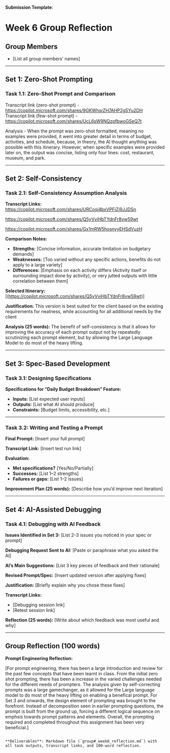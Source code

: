 
**Submission Template**:


# Week 6 Group Reflection

## Group Members
- [List all group members’ names]

---

## Set 1: Zero-Shot Prompting

### Task 1.1: Zero-Shot Prompt and Comparison

Transcript link (zero-shot prompt) - https://copilot.microsoft.com/shares/9GKWhsrZH7AHP2g5Yu2DH
Transcript link (few-shot prompt) - https://copilot.microsoft.com/shares/UcL6sW9NQzpfbwoGSeQ7t

Analysis - When the prompt was zero-shot formatted, meaning no examples were provided, it went into greater detail in terms of budget, activities, and schedule, because, in theory, the AI thought anything was possible with this itinerary. However, when specific examples were provided later on, the output was concise, listing only four lines: cost, restaurant, museum, and park.

---

## Set 2: Self-Consistency

### Task 2.1: Self-Consistency Assumption Analysis

**Transcript Links:**
https://copilot.microsoft.com/shares/URCosj4bxVPFiZj9JJDSn 

https://copilot.microsoft.com/shares/Q5yVviHbTYdnFr8vw59wt

https://copilot.microsoft.com/shares/Gx1mRW5hosnyyEHSdVuzH

**Comparison Notes:**
- **Strengths:** [Concise information, accurate limitation on budgetary demands]
- **Weaknesses:** [Too varied without any specific actions, benefits do not apply to a large variety]
- **Differences:** [Emphasis on each activity differs (Activity itself or surrounding impact done by activity), or very jutted outputs with little correlation between them]

**Selected Itinerary:**
[(https://copilot.microsoft.com/shares/Q5yVviHbTYdnFr8vw59wt)]

**Justification:**
This version is best suited for the client based on the existing requirements for neatness, while accounting for all additional needs by the client

**Analysis (25 words):**
The benefit of self-consistency is that it allows for improving the accuracy of each prompt output not by repeatedly scrutinizing each prompt element, but by allowing the Large Language Model to do most of the heavy lifting.

---

## Set 3: Spec-Based Development

### Task 3.1: Designing Specifications

**Specifications for “Daily Budget Breakdown” Feature:**
- **Inputs:** [List expected user inputs]
- **Outputs:** [List what AI should produce]
- **Constraints:** [Budget limits, accessibility, etc.]

---

### Task 3.2: Writing and Testing a Prompt

**Final Prompt:**
[Insert your full prompt]

**Transcript Link:**
[Insert test run link]

**Evaluation:**
- **Met specifications?** [Yes/No/Partially]
- **Successes:** [List 1–2 strengths]
- **Failures or gaps:** [List 1–2 issues]

**Improvement Plan (25 words):**
[Describe how you’d improve next iteration]

---

## Set 4: AI-Assisted Debugging

### Task 4.1: Debugging with AI Feedback

**Issues Identified in Set 3:**
[List 2–3 issues you noticed in your spec or prompt]

**Debugging Request Sent to AI:**
[Paste or paraphrase what you asked the AI]

**AI’s Main Suggestions:**
[List 3 key pieces of feedback and their rationale]

**Revised Prompt/Spec:**
[Insert updated version after applying fixes]

**Justification:**
[Briefly explain why you chose these fixes]

**Transcript Links:**
- [Debugging session link]
- [Retest session link]

**Reflection (25 words):**
[Write about which feedback was most useful and why]

---

## Group Reflection (100 words)

**Prompt Engineering Reflection:**


[For prompt engineering, there has been a large introduction and review for the past few concepts that have been learnt in class. From the initial zero shot prompting, there has been a increase in the varied challenges needed for the different needs of prompters. The analysis given by self-correcting prompts was a large gamechanger, as it allowed for the Large language model to do most of the heavy lifting on enabling a benefical prompt. For Set 3 and onwards, the design element of prompting was brought to the forefront. Instead of decomposition seen in earlier prompting questions, the prompt is built from the ground up, forcing a different logical sequence on emphsis towards prompt patterns and elements. Overall, the prompting required and completed throughout this assignment has been very beneficial.]

```

**Deliverables**: Markdown file (`group#_week6_reflection.md`) with all task outputs, transcript links, and 100-word reflection.

